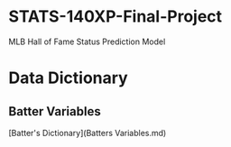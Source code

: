 # STATS-140XP-Final-Project
MLB Hall of Fame Status Prediction Model

# Data Dictionary

## Batter Variables

[Batter's Dictionary](Batters Variables.md)
